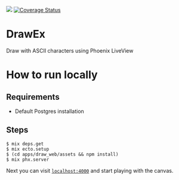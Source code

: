 <img src="https://github.com/kelostrada/draw_ex/workflows/build/badge.svg"> [![Coverage Status](https://coveralls.io/repos/github/kelostrada/draw_ex/badge.svg?branch=main)](https://coveralls.io/github/kelostrada/draw_ex?branch=main)

# DrawEx

Draw with ASCII characters using Phoenix LiveView

# How to run locally

## Requirements

* Default Postgres installation

## Steps 

```
$ mix deps.get
$ mix ecto.setup
$ (cd apps/draw_web/assets && npm install)
$ mix phx.server
```

Next you can visit [`localhost:4000`](http://localhost:4000) and start playing with the canvas.
